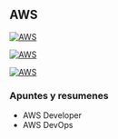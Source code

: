 ## AWS
[![AWS](https://img.shields.io/badge/Apuntes_Servicios-ff9900?style=for-the-badge&logo=amazon&logoColor=white&labelColor=101010)](https://github.com/Alberto-mt/AWS/blob/main/Apuntes_Servicios/index.md)

[![AWS](https://img.shields.io/badge/Resumen_Dev_DevOps-ff9900?style=for-the-badge&logo=amazon&logoColor=white&labelColor=101010)](https://github.com/Alberto-mt/AWS/blob/main/Resumen_Dev_DevOps/index.md)

[![AWS](https://img.shields.io/badge/Resumen_Servicios_AWS-ff9900?style=for-the-badge&logo=amazon&logoColor=white&labelColor=101010)](https://github.com/Alberto-mt/AWS/blob/main/Resumen_Servicios_AWS/index.md)

### Apuntes y resumenes
- AWS Developer
- AWS DevOps

